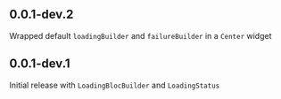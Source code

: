 ## 0.0.1-dev.2

Wrapped default `loadingBuilder` and `failureBuilder` in a `Center` widget

## 0.0.1-dev.1

Initial release with `LoadingBlocBuilder` and `LoadingStatus`
